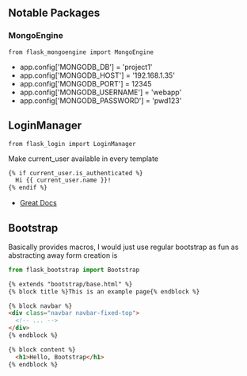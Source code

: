 ## Notable Packages

### MongoEngine
`from flask_mongoengine import MongoEngine`
- app.config['MONGODB_DB'] = 'project1'
- app.config['MONGODB_HOST'] = '192.168.1.35'
- app.config['MONGODB_PORT'] = 12345
- app.config['MONGODB_USERNAME'] = 'webapp'
- app.config['MONGODB_PASSWORD'] = 'pwd123'


## LoginManager
`from flask_login import LoginManager`

Make current_user available in every template

```html
{% if current_user.is_authenticated %}
  Hi {{ current_user.name }}!
{% endif %}
```

- [Great Docs](https://flask-login.readthedocs.io/en/latest/)

## Bootstrap
Basically provides macros, I would just use regular bootstrap as fun as abstracting away form creation is 
```py
from flask_bootstrap import Bootstrap
```

```html
{% extends "bootstrap/base.html" %}
{% block title %}This is an example page{% endblock %}

{% block navbar %}
<div class="navbar navbar-fixed-top">
  <!-- ... -->
</div>
{% endblock %}

{% block content %}
  <h1>Hello, Bootstrap</h1>
{% endblock %}
```
